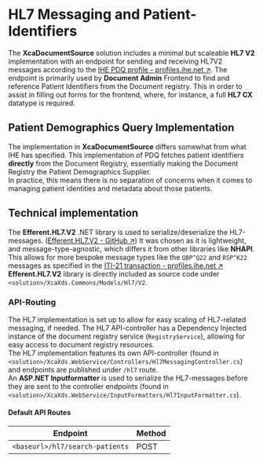 # HL7 Messaging and Patient-Identifiers
The **XcaDocumentSource** solution includes a minimal but scaleable **HL7 V2** implementation with an endpoint for sending and receiving HL7V2 messages according to the [IHE PDQ profile - profiles.ihe.net ↗](https://profiles.ihe.net/ITI/TF/Volume1/ch-8.html). The endpoint is primarily used by **Document Admin** Frontend to find and reference Patient Identifiers from the Document registry. This in order to assist in filling out forms for the frontend, where, for instance, a full **HL7 CX** datatype is required.

## Patient Demographics Query Implementation
The implementation in **XcaDocumentSource** differs somewhat from what IHE has specified. This implementation of PDQ fetches patient identifiers **directly** from the Document Registry, essentially making the Document Registry the Patient Demographics Supplier.  
In practice, this means there is no separation of concerns when it comes to managing patient identities and metadata about those patients.

## Technical implementation
The **Efferent.HL7.V2** .NET library is used to serialize/deserialize the HL7-messages. ([Efferent.HL7.V2 - GitHub ↗](https://github.com/Efferent-Health/HL7-V2)) It was chosen as it is lightweight, and message-type-agnostic, which differs it from other libraries like **NHAPI**. This allows for more bespoke message types like the `QBP^Q22` and `RSP^K22` messages as specified in the [ITI-21 transaction - profiles.ihe.net ↗](https://profiles.ihe.net/ITI/TF/Volume2/ITI-21.html)  
**Efferent.HL7.V2** library is directly included as source code under `<solution>/XcaXds.Commons/Models/Hl7/V2`.

### API-Routing
The HL7 implementation is set up to allow for easy scaling of HL7-related messaging, if needed. The HL7 API-controller has a Dependency Injected instance of the document registry service (`RegistryService`), allowing for easy access to document registry resources.  
The HL7 implementation features its own API-controller (found in `<solution>/XcaXds.WebService/Controllers/Hl7MessagingController.cs`) and endpoints are published under `/hl7` route.  
An **ASP.NET Inputformatter** is used to serialize the HL7-messages before they are sent to the controller endpoints (found in `<solution>/XcaXds.WebService/InputFormatters/Hl7InputFormatter.cs`). 
#### Default API Routes
| Endpoint | Method
|---|---|
| `<baseurl>/hl7/search-patients` | POST